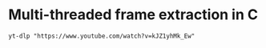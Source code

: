 # Multi-threaded frame extraction in C

```
yt-dlp "https://www.youtube.com/watch?v=kJZ1yhMk_Ew"
```
